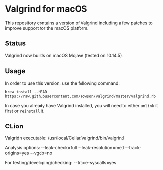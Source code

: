 # Valgrind for macOS

This repository contains a version of Valgrind including a few patches to improve support for the macOS platform.

## Status

Valgrind now builds on macOS Mojave (tested on 10.14.5).

## Usage

In order to use this version, use the following command:

```
brew install --HEAD https://raw.githubusercontent.com/sowson/valgrind/master/valgrind.rb
```

In case you already have Valgrind installed, you will need to either `unlink` it first or `reinstall` it.

## CLion

Valgridn executable:
/usr/local/Cellar/valgrind/bin/valgrind

Analysis options:
--leak-check=full --leak-resolution=med --track-origins=yes --vgdb=no

For testing/developing/checking:
--trace-syscalls=yes

